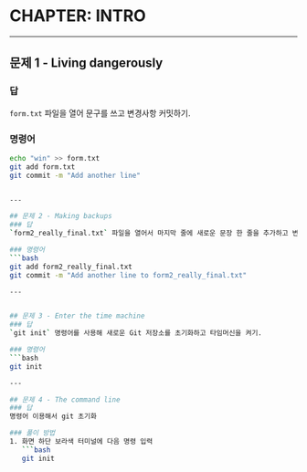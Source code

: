 # CHAPTER: INTRO

---

## 문제 1 - Living dangerously
### 답
`form.txt` 파일을 열어 문구를 쓰고 변경사항 커밋하기.

### 명령어 
```bash
echo "win" >> form.txt
git add form.txt
git commit -m "Add another line"


---

## 문제 2 - Making backups
### 답
`form2_really_final.txt` 파일을 열어서 마지막 줄에 새로운 문장 한 줄을 추가하고 변경사항을 커밋하기.

### 명령어 
```bash
git add form2_really_final.txt
git commit -m "Add another line to form2_really_final.txt"

---


## 문제 3 - Enter the time machine
### 답
`git init` 명령어를 사용해 새로운 Git 저장소를 초기화하고 타임머신을 켜기.

### 명령어
```bash
git init

---

## 문제 4 - The command line
### 답
명령어 이용해서 git 초기화

### 풀이 방법
1. 화면 하단 보라색 터미널에 다음 명령 입력  
   ```bash
   git init

